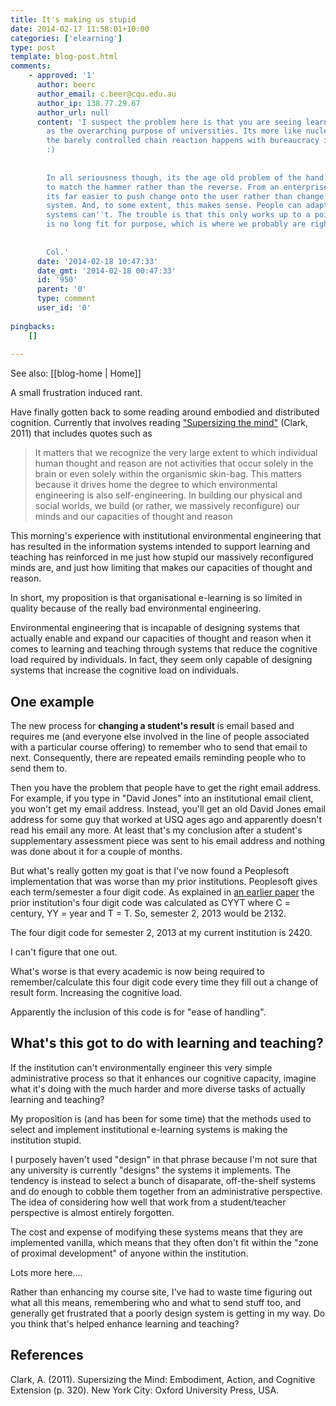 ```yaml
---
title: It's making us stupid
date: 2014-02-17 11:58:01+10:00
categories: ['elearning']
type: post
template: blog-post.html
comments:
    - approved: '1'
      author: beerc
      author_email: c.beer@cqu.edu.au
      author_ip: 138.77.29.67
      author_url: null
      content: 'I suspect the problem here is that you are seeing learning and teaching
        as the overarching purpose of universities. Its more like nuclear energy, except
        the barely controlled chain reaction happens with bureaucracy instead of atoms
        :)
    
    
        In all seriousness though, its the age old problem of the hand having to be re-engineered
        to match the hammer rather than the reverse. From an enterprise system''s perspective,
        its far easier to push change onto the user rather than change the enterprise
        system. And, to some extent, this makes sense. People can adapt whereas enterprise
        systems can''t. The trouble is that this only works up to a point where the system
        is no long fit for purpose, which is where we probably are right now.
    
    
        Col.'
      date: '2014-02-18 10:47:33'
      date_gmt: '2014-02-18 00:47:33'
      id: '950'
      parent: '0'
      type: comment
      user_id: '0'
    
pingbacks:
    []
    
---
```


See also: [[blog-home | Home]]

A small frustration induced rant.

Have finally gotten back to some reading around embodied and distributed cognition. Currently that involves reading ["Supersizing the mind"](http://global.oup.com/academic/product/supersizing-the-mind-9780195333213) (Clark, 2011) that includes quotes such as

> It matters that we recognize the very large extent to which individual human thought and reason are not activities that occur solely in the brain or even solely within the organismic skin-bag. This matters because it drives home the degree to which environmental engineering is also self-engineering. In building our physical and social worlds, we build (or rather, we massively reconfigure) our minds and our capacities of thought and reason

This morning's experience with institutional environmental engineering that has resulted in the information systems intended to support learning and teaching has reinforced in me just how stupid our massively reconfigured minds are, and just how limiting that makes our capacities of thought and reason.

In short, my proposition is that organisational e-learning is so limited in quality because of the really bad environmental engineering.

Environmental engineering that is incapable of designing systems that actually enable and expand our capacities of thought and reason when it comes to learning and teaching through systems that reduce the cognitive load required by individuals. In fact, they seem only capable of designing systems that increase the cognitive load on individuals.

## One example

The new process for **changing a student's result** is email based and requires me (and everyone else involved in the line of people associated with a particular course offering) to remember who to send that email to next. Consequently, there are repeated emails reminding people who to send them to.

Then you have the problem that people have to get the right email address. For example, if you type in "David Jones" into an institutional email client, you won't get my email address. Instead, you'll get an old David Jones email address for some guy that worked at USQ ages ago and apparently doesn't read his email any more. At least that's my conclusion after a student's supplementary assessment piece was sent to his email address and nothing was done about it for a couple of months.

But what's really gotten my goat is that I've now found a Peoplesoft implementation that was worse than my prior institutions. Peoplesoft gives each term/semester a four digit code. As explained in [an earlier paper](/blog2/publications/how-to-live-with-erp-systems-and-thrive/#strm) the prior institution's four digit code was calculated as CYYT where C = century, YY = year and T = T. So, semester 2, 2013 would be 2132.

The four digit code for semester 2, 2013 at my current institution is 2420.

I can't figure that one out.

What's worse is that every academic is now being required to remember/calculate this four digit code every time they fill out a change of result form. Increasing the cognitive load.

Apparently the inclusion of this code is for "ease of handling".

## What's this got to do with learning and teaching?

If the institution can't environmentally engineer this very simple administrative process so that it enhances our cognitive capacity, imagine what it's doing with the much harder and more diverse tasks of actually learning and teaching?

My proposition is (and has been for some time) that the methods used to select and implement institutional e-learning systems is making the institution stupid.

I purposely haven't used "design" in that phrase because I'm not sure that any university is currently "designs" the systems it implements. The tendency is instead to select a bunch of disaparate, off-the-shelf systems and do enough to cobble them together from an administrative perspective. The idea of considering how well that work from a student/teacher perspective is almost entirely forgotten.

The cost and expense of modifying these systems means that they are implemented vanilla, which means that they often don't fit within the "zone of proximal development" of anyone within the institution.

Lots more here....</rant>

Rather than enhancing my course site, I've had to waste time figuring out what all this means, remembering who and what to send stuff too, and generally get frustrated that a poorly design system is getting in my way. Do you think that's helped enhance learning and teaching?

## References

Clark, A. (2011). Supersizing the Mind: Embodiment, Action, and Cognitive Extension (p. 320). New York City: Oxford University Press, USA.